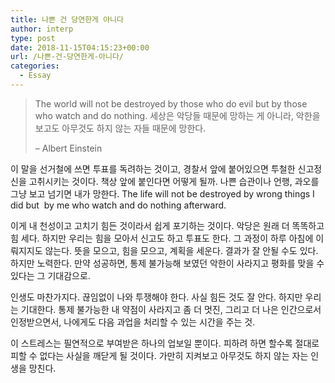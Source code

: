 ```yaml
---
title: 나쁜 건 당연한게 아니다
author: interp
type: post
date: 2018-11-15T04:15:23+00:00
url: /나쁜-건-당연한게-아니다/
categories:
  - Essay
---
```

> The world will not be destroyed by those who do evil but by those who watch and do nothing.
> 세상은 악당들 때문에 망하는 게 아니라, 악한을 보고도 아무것도 하지 않는 자들 때문에 망한다.
>   
> &#8211; Albert Einstein

이 말을 선거철에 쓰면 투표를 독려하는 것이고, 경찰서 앞에 붙어있으면 투철한 신고정신을 고취시키는 것이다. 책상 앞에 붙인다면 어떻게 될까. 나쁜 습관이나 언행, 과오를 그냥 보고 넘기면 내가 망한다. The life will not be destroyed by wrong things I did but  by me who watch and do nothing afterward.

이게 내 천성이고 고치기 힘든 것이라서 쉽게 포기하는 것이다. 악당은 원래 더 똑똑하고 힘 세다. 하지만 우리는 힘을 모아서 신고도 하고 투표도 한다. 그 과정이 하루 아침에 이뤄지지도 않는다. 뜻을 모으고, 힘을 모으고, 계획을 세운다. 결과가 잘 안될 수도 있다. 하지만 노력한다. 만약 성공하면, 통제 불가능해 보였던 악한이 사라지고 평화를 맞을 수 있다는 그 기대감으로.

인생도 마찬가지다. 끊임없이 나와 투쟁해야 한다. 사실 힘든 것도 잘 안다. 하지만 우리는 기대한다. 통제 불가능한 내 약점이 사라지고 좀 더 멋진, 그리고 더 나은 인간으로서 인정받으면서, 나에게도 다음 과업을 처리할 수 있는 시간을 주는 것.

이 스트레스는 필연적으로 부여받은 하나의 업보일 뿐이다. 피하려 하면 할수록 절대로 피할 수 없다는 사실을 깨닫게 될 것이다. 가만히 지켜보고 아무것도 하지 않는 자는 인생을 망친다.
